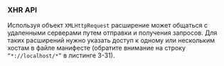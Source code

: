 ### XHR API

Используя объект `XMLHttpRequest` расширение может общаться с удаленными серверами путем отправки и получения запросов. Для таких расширений нужно указать доступ к одному или нескольким хостам в файле манифесте \(обратите внимание на строку `“*://localhost/*”` в листинге 3-31\).



